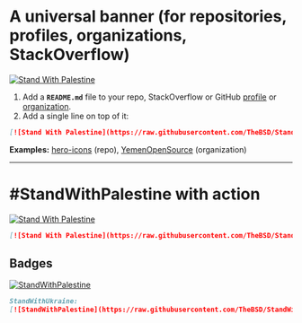 # A universal banner (for repositories, profiles, organizations, StackOverflow)

[![Stand With Palestine](https://raw.githubusercontent.com/TheBSD/StandWithPalestine/main/banner-no-action.svg)](https://TheBSD.github.io/StandWithPalestine/)

1. Add a **`README.md`** file to your repo, StackOverflow or GitHub [profile](https://docs.github.com/en/account-and-profile/setting-up-and-managing-your-github-profile/customizing-your-profile/managing-your-profile-readme) or [organization](https://docs.github.com/en/organizations/collaborating-with-groups-in-organizations/customizing-your-organizations-profile).
2. Add a single line on top of it:

```md
[![Stand With Palestine](https://raw.githubusercontent.com/TheBSD/StandWithPalestine/main/banner-no-action.svg)](https://TheBSD.github.io/StandWithPalestine/)
```

**Examples:** [hero-icons](https://github.com/YemenOpenSource/hero-icons#readme) (repo), [YemenOpenSource](https://github.com/YemenOpenSource) (organization)

---

# #StandWithPalestine with action

[![Stand With Palestine](https://raw.githubusercontent.com/TheBSD/StandWithPalestine/main/banner-direct.svg)](https://TheBSD.github.io/StandWithPalestine/)
```md
[![Stand With Palestine](https://raw.githubusercontent.com/TheBSD/StandWithPalestine/main/banner-direct.svg)](https://TheBSD.github.io/StandWithPalestine/)
```


## Badges

[![StandWithPalestine](https://raw.githubusercontent.com/TheBSD/StandWithPalestine/main/badges/StandWithPalestine.svg)](https://github.com/TheBSD/StandWithPalestine/blob/main/docs/README.md)

```md
StandWithUkraine:
[![StandWithPalestine](https://raw.githubusercontent.com/TheBSD/StandWithPalestine/main/badges/StandWithPalestine.svg)](https://github.com/TheBSD/StandWithPalestine/blob/main/docs/README.md)
```